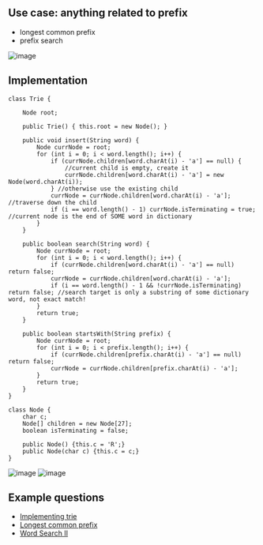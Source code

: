 ## Use case: anything related to prefix
- longest common prefix
- prefix search

![image](https://user-images.githubusercontent.com/77217430/207367177-ec275aec-7427-4b79-8c50-cd7e15de45b1.png)

## Implementation
```
class Trie {
    
    Node root;

    public Trie() { this.root = new Node(); }
    
    public void insert(String word) {
        Node currNode = root;
        for (int i = 0; i < word.length(); i++) {
            if (currNode.children[word.charAt(i) - 'a'] == null) {
                //current child is empty, create it
                currNode.children[word.charAt(i) - 'a'] = new Node(word.charAt(i));
            } //otherwise use the existing child
            currNode = currNode.children[word.charAt(i) - 'a']; //traverse down the child
            if (i == word.length() - 1) currNode.isTerminating = true; //current node is the end of SOME word in dictionary
        }
    }
    
    public boolean search(String word) {
        Node currNode = root;
        for (int i = 0; i < word.length(); i++) {
            if (currNode.children[word.charAt(i) - 'a'] == null) return false;
            currNode = currNode.children[word.charAt(i) - 'a'];
            if (i == word.length() - 1 && !currNode.isTerminating) return false; //search target is only a substring of some dictionary word, not exact match!
        }
        return true;
    }
    
    public boolean startsWith(String prefix) {
        Node currNode = root;
        for (int i = 0; i < prefix.length(); i++) {
            if (currNode.children[prefix.charAt(i) - 'a'] == null) return false;
            currNode = currNode.children[prefix.charAt(i) - 'a'];
        }
        return true;
    }
}

class Node {
    char c;
    Node[] children = new Node[27];
    boolean isTerminating = false;
    
    public Node() {this.c = 'R';}
    public Node(char c) {this.c = c;}
}
```
![image](https://user-images.githubusercontent.com/77217430/207367288-0260f26b-b131-43f4-9223-c1622b84c494.png)
![image](https://user-images.githubusercontent.com/77217430/207367318-923147f8-89fe-4596-a266-4253cdc6a6ef.png)

## Example questions
- [Implementing trie](https://leetcode.com/problems/implement-trie-prefix-tree/)
- [Longest common prefix](https://leetcode.com/problems/longest-common-prefix/solution/)
- [Word Search II](https://leetcode.com/problems/word-search-ii/)
